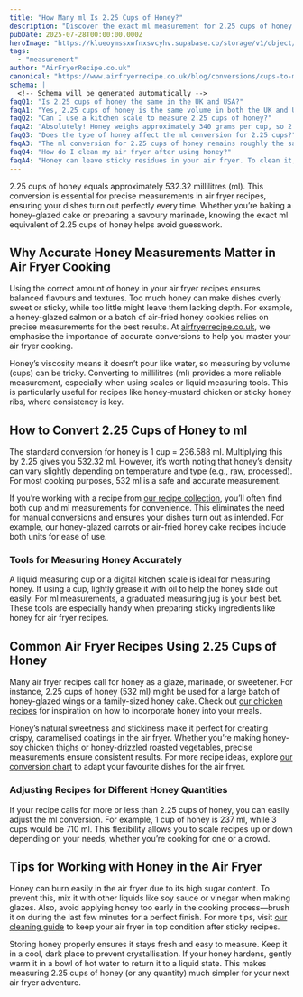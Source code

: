 ```yaml
---
title: "How Many ml Is 2.25 Cups of Honey?"
description: "Discover the exact ml measurement for 2.25 cups of honey to perfect your air fryer recipes. Get conversions, tips, and more!"
pubDate: 2025-07-28T00:00:00.000Z
heroImage: "https://klueoymssxwfnxsvcyhv.supabase.co/storage/v1/object/public/Shmucket/how-many-ml-is-2-25-cups-of-honey.webp"
tags:
  - "measurement"
author: "AirFryerRecipe.co.uk"
canonical: "https://www.airfryerrecipe.co.uk/blog/conversions/cups-to-ml/how-many-ml-is-2-25-cups-of-honey"
schema: |
  <!-- Schema will be generated automatically -->
faqQ1: "Is 2.25 cups of honey the same in the UK and USA?"
faqA1: "Yes, 2.25 cups of honey is the same volume in both the UK and USA. However, UK recipes often use millilitres (ml) for liquids, while US recipes may rely more on cups. Converting 2.25 cups of honey to ml (532.32 ml) ensures accuracy regardless of where your recipe originates."
faqQ2: "Can I use a kitchen scale to measure 2.25 cups of honey?"
faqA2: "Absolutely! Honey weighs approximately 340 grams per cup, so 2.25 cups would be around 765 grams. Using a kitchen scale can be more precise than measuring by volume, especially for sticky ingredients like honey. This method is particularly useful for air fryer recipes where consistency matters."
faqQ3: "Does the type of honey affect the ml conversion for 2.25 cups?"
faqA3: "The ml conversion for 2.25 cups of honey remains roughly the same (532 ml) regardless of type (raw, processed, etc.). However, thicker or crystallised honey may settle differently in a measuring cup, so stirring or warming it slightly can help achieve an accurate measurement for your air fryer recipes."
faqQ4: "How do I clean my air fryer after using honey?"
faqA4: "Honey can leave sticky residues in your air fryer. To clean it, wipe the basket and tray with warm, soapy water immediately after use. For stubborn spots, a mixture of baking soda and water works well. Check out our detailed guide at <a href=https://www.airfryerrecipe.co.uk/air-fryer-cleaner>airfryerrecipe.co.uk</a> for more tips."
---
```

<p>2.25 cups of honey equals approximately 532.32 millilitres (ml). This conversion is essential for precise measurements in air fryer recipes, ensuring your dishes turn out perfectly every time. Whether you’re baking a honey-glazed cake or preparing a savoury marinade, knowing the exact ml equivalent of 2.25 cups of honey helps avoid guesswork.</p>  

<h2>Why Accurate Honey Measurements Matter in Air Fryer Cooking</h2>  
<p>Using the correct amount of honey in your air fryer recipes ensures balanced flavours and textures. Too much honey can make dishes overly sweet or sticky, while too little might leave them lacking depth. For example, a honey-glazed salmon or a batch of air-fried honey cookies relies on precise measurements for the best results. At <a href=https://www.airfryerrecipe.co.uk/>airfryerrecipe.co.uk</a>, we emphasise the importance of accurate conversions to help you master your air fryer cooking.</p>  

<p>Honey’s viscosity means it doesn’t pour like water, so measuring by volume (cups) can be tricky. Converting to millilitres (ml) provides a more reliable measurement, especially when using scales or liquid measuring tools. This is particularly useful for recipes like honey-mustard chicken or sticky honey ribs, where consistency is key.</p>  

<h2>How to Convert 2.25 Cups of Honey to ml</h2>  
<p>The standard conversion for honey is 1 cup = 236.588 ml. Multiplying this by 2.25 gives you 532.32 ml. However, it’s worth noting that honey’s density can vary slightly depending on temperature and type (e.g., raw, processed). For most cooking purposes, 532 ml is a safe and accurate measurement.</p>  

<p>If you’re working with a recipe from <a href=https://www.airfryerrecipe.co.uk/recipes>our recipe collection</a>, you’ll often find both cup and ml measurements for convenience. This eliminates the need for manual conversions and ensures your dishes turn out as intended. For example, our honey-glazed carrots or air-fried honey cake recipes include both units for ease of use.</p>  

<h3>Tools for Measuring Honey Accurately</h3>  
<p>A liquid measuring cup or a digital kitchen scale is ideal for measuring honey. If using a cup, lightly grease it with oil to help the honey slide out easily. For ml measurements, a graduated measuring jug is your best bet. These tools are especially handy when preparing sticky ingredients like honey for air fryer recipes.</p>  

<h2>Common Air Fryer Recipes Using 2.25 Cups of Honey</h2>  
<p>Many air fryer recipes call for honey as a glaze, marinade, or sweetener. For instance, 2.25 cups of honey (532 ml) might be used for a large batch of honey-glazed wings or a family-sized honey cake. Check out <a href=https://www.airfryerrecipe.co.uk/recipe-category/chicken>our chicken recipes</a> for inspiration on how to incorporate honey into your meals.</p>  

<p>Honey’s natural sweetness and stickiness make it perfect for creating crispy, caramelised coatings in the air fryer. Whether you’re making honey-soy chicken thighs or honey-drizzled roasted vegetables, precise measurements ensure consistent results. For more recipe ideas, explore <a href=https://www.airfryerrecipe.co.uk/air-fryer-conversion-chart>our conversion chart</a> to adapt your favourite dishes for the air fryer.</p>  

<h3>Adjusting Recipes for Different Honey Quantities</h3>  
<p>If your recipe calls for more or less than 2.25 cups of honey, you can easily adjust the ml conversion. For example, 1 cup of honey is 237 ml, while 3 cups would be 710 ml. This flexibility allows you to scale recipes up or down depending on your needs, whether you’re cooking for one or a crowd.</p>  

<h2>Tips for Working with Honey in the Air Fryer</h2>  
<p>Honey can burn easily in the air fryer due to its high sugar content. To prevent this, mix it with other liquids like soy sauce or vinegar when making glazes. Also, avoid applying honey too early in the cooking process—brush it on during the last few minutes for a perfect finish. For more tips, visit <a href=https://www.airfryerrecipe.co.uk/air-fryer-cleaner>our cleaning guide</a> to keep your air fryer in top condition after sticky recipes.</p>  

<p>Storing honey properly ensures it stays fresh and easy to measure. Keep it in a cool, dark place to prevent crystallisation. If your honey hardens, gently warm it in a bowl of hot water to return it to a liquid state. This makes measuring 2.25 cups of honey (or any quantity) much simpler for your next air fryer adventure.</p>
